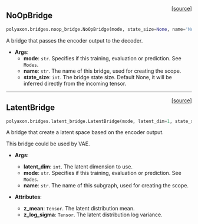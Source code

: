 <span style="float:right;">[[source]](https://github.com/polyaxon/polyaxon/blob/master/polyaxon/bridges/noop_bridge.py#L9)</span>
## NoOpBridge

```python
polyaxon.bridges.noop_bridge.NoOpBridge(mode, state_size=None, name='NoOpBridge')
```

A bridge that passes the encoder output to the decoder.

- __Args__:
	- __mode__: `str`. Specifies if this training, evaluation or prediction. See `Modes`.
	- __name__: `str`. The name of this bridge, used for creating the scope.
	- __state_size__: `int`. The bridge state size. Default None, it will be inferred
	directly from the incoming tensor.


----

<span style="float:right;">[[source]](https://github.com/polyaxon/polyaxon/blob/master/polyaxon/bridges/latent_bridge.py#L13)</span>
## LatentBridge

```python
polyaxon.bridges.latent_bridge.LatentBridge(mode, latent_dim=1, state_size=None, mean=0.0, stddev=1.0, name='LatentBridge')
```

A bridge that create a latent space based on the encoder output.

This bridge could be used by VAE.

- __Args__:
	- __latent_dim__: `int`. The latent dimension to use.
	- __mode__: `str`. Specifies if this training, evaluation or prediction. See `Modes`.
	- __name__: `str`. The name of this subgraph, used for creating the scope.

- __Attributes__:
	- __z_mean__: `Tensor`. The latent distribution mean.
	- __z_log_sigma__: `Tensor`. The latent distribution log variance.
